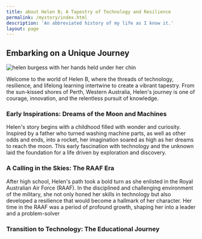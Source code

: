 ```yaml
---
title: about Helen B; A Tapestry of Technology and Resilience
permalink: /mystory/index.html
description: 'An abbreviated history of my life as I know it.'
layout: page
---
```


## Embarking on a Unique Journey

![helen burgess with her hands held under her chin](http://helenburgess.id.au/assets/images/Helen-Burgess.jpg)

Welcome to the world of Helen B, where the threads of technology, resilience, and lifelong learning intertwine to create a vibrant tapestry. From the sun-kissed shores of Perth, Western Australia, Helen's journey is one of courage, innovation, and the relentless pursuit of knowledge.</p>

### Early Inspirations: Dreams of the Moon and Machines

Helen's story begins with a childhood filled with wonder and curiosity. Inspired by a father who turned washing machine parts, as well as other odds and ends, into a rocket, her imagination soared as high as her dreams to reach the moon. This early fascination with technology and the unknown laid the foundation for a life driven by exploration and discovery.

### A Calling in the Skies: The RAAF Era

After high school, Helen's path took a bold turn as she enlisted in the Royal Australian Air Force (RAAF). In the disciplined and challenging environment of the military, she not only honed her skills in technology but also developed a resilience that would become a hallmark of her character. Her time in the RAAF was a period of profound growth, shaping her into a leader and a problem-solver

### Transition to Technology: The Educational Journey
